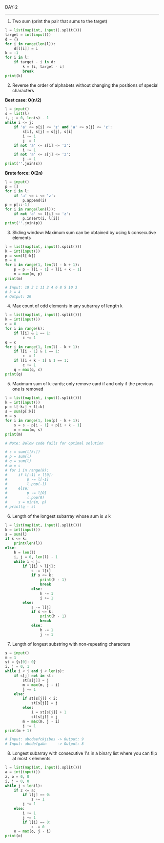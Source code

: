 DAY-2  
___________________________________________________________________

1) Two sum (print the pair that sums to the target)

```python
l = list(map(int, input().split()))
target = int(input())
d = {}
for i in range(len(l)):
    d[l[i]] = i
k = -1
for i in l:
    if target - i in d:
        k = [i, target - i]
        break
print(k)
```

2) Reverse the order of alphabets without changing the positions of special characters

**Best case: O(n/2)**

```python
l = input()
s = list(l)
i, j = 0, len(s) - 1
while i <= j:
    if 'a' <= s[i] <= 'z' and 'a' <= s[j] <= 'z':
        s[i], s[j] = s[j], s[i]
        i += 1
        j -= 1
    if not 'a' <= s[i] <= 'z':
        i += 1
    if not 'a' <= s[j] <= 'z':
        j -= 1
print(''.join(s))
```

**Brute force: O(2n)**

```python
l = input()
p = []
for i in l:
    if 'a' <= i <= 'z':
        p.append(i)
p = p[::-1]
for i in range(len(l)):
    if not 'a' <= l[i] <= 'z':
        p.insert(i, l[i])
print(''.join(p))
```

3) Sliding window: Maximum sum can be obtained by using k consecutive elements

```python
l = list(map(int, input().split()))
k = int(input())
p = sum(l[:k])
m = 0
for i in range(1, len(l) - k + 1):
    p = p - l[i - 1] + l[i + k - 1]
    m = max(m, p)
print(m)

# Input: 10 3 1 11 2 4 6 8 5 10 3
# k = 4
# Output: 29
```

4) Max count of odd elements in any subarray of length k

```python
l = list(map(int, input().split()))
k = int(input())
c = 0
for i in range(k):
    if l[i] & 1 == 1:
        c += 1
q = c
for i in range(1, len(l) - k + 1):
    if l[i - 1] & 1 == 1:
        c -= 1
    if l[i + k - 1] & 1 == 1:
        c += 1
    q = max(q, c)
print(q)
```

5) Maximum sum of k-cards; only remove card if and only if the previous one is removed

```python
l = list(map(int, input().split()))
k = int(input())
p = l[-k:] + l[:k]
s = sum(p[:k])
m = s
for i in range(1, len(p) - k + 1):
    s = s - p[i - 1] + p[i + k - 1]
    m = max(m, s)
print(m)

# Note: Below code fails for optimal solution

# s = sum(l[k:])
# p = sum(l)
# q = sum(l)
# m = s
# for i in range(k):
#     if l[-1] > l[0]:
#         p -= l[-1]
#         l.pop(-1)
#     else:
#         p -= l[0]
#         l.pop(0)
#     s = min(m, p)
# print(q - s)
```

6) Length of the longest subarray whose sum is ≤ k

```python
l = list(map(int, input().split()))
k = int(input())
s = sum(l)
if s <= k:
    print(len(l))
else:
    h = len(l)
    i, j = 0, len(l) - 1
    while i < j:
        if l[i] > l[j]:
            s -= l[i]
            if s <= k:
                print(h - 1)
                break
            else:
                h -= 1
                i += 1
        else:
            s -= l[j]
            if s <= k:
                print(h - 1)
                break
            else:
                h -= 1
                j -= 1
```

7) Length of longest substring with non-repeating characters

```python
s = input()
m = 1
st = {s[0]: 0}
i, j = 0, 1
while i < j and j < len(s):
    if s[j] not in st:
        st[s[j]] = j
        m = max(m, j - i)
        j += 1
    else:
        if st[s[j]] < i:
            st[s[j]] = j
        else:
            i = st[s[j]] + 1
            st[s[j]] = j
        m = max(m, j - i)
        j += 1
print(m + 1)

# Input: abcdaefckjibes -> Output: 9
# Input: abcdefgabn     -> Output: 8
```

8) Longest subarray with consecutive 1's in a binary list where you can flip at most k elements

```python
l = list(map(int, input().split()))
a = int(input())
z, o = 0, 0
i, j = 0, 0
while j < len(l):
    if z <= a:
        if l[j] == 0:
            z += 1
        j += 1
    else:
        i += 1
        j += 1
        if l[i] == 0:
            z -= 0
    o = max(o, j - i)
print(o)
```

